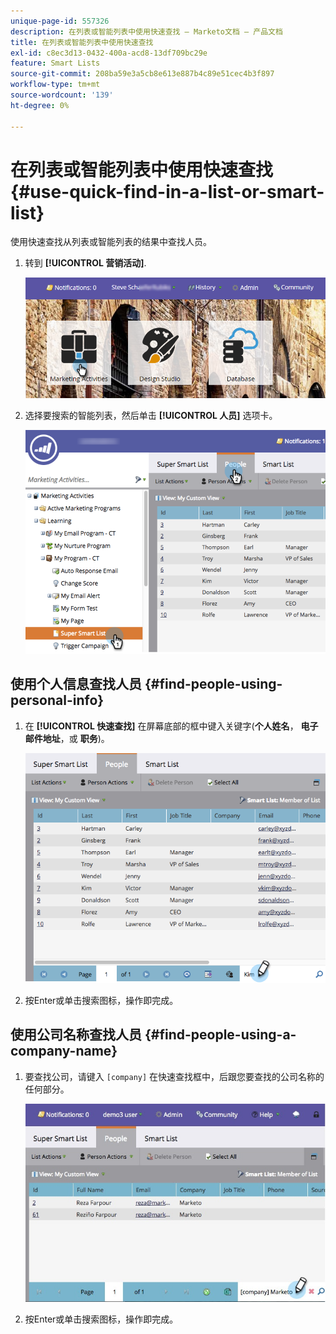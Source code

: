 ```yaml
---
unique-page-id: 557326
description: 在列表或智能列表中使用快速查找 — Marketo文档 — 产品文档
title: 在列表或智能列表中使用快速查找
exl-id: c8ec3d13-0432-400a-acd8-13df709bc29e
feature: Smart Lists
source-git-commit: 208ba59e3a5cb8e613e887b4c89e51cec4b3f897
workflow-type: tm+mt
source-wordcount: '139'
ht-degree: 0%

---
```


# 在列表或智能列表中使用快速查找 {#use-quick-find-in-a-list-or-smart-list}

使用快速查找从列表或智能列表的结果中查找人员。

1. 转到 **[!UICONTROL 营销活动]**.

   ![](assets/login-marketing-activities.png)

1. 选择要搜索的智能列表，然后单击 **[!UICONTROL 人员]** 选项卡。

   ![](assets/smartlistpeople.png)

## 使用个人信息查找人员 {#find-people-using-personal-info}

1. 在 **[!UICONTROL 快速查找]** 在屏幕底部的框中键入关键字(**个人姓名**， **电子邮件地址**，或 **职务**)。

   ![](assets/searchpeople.png)

1. 按Enter或单击搜索图标，操作即完成。

## 使用公司名称查找人员 {#find-people-using-a-company-name}

1. 要查找公司，请键入 `[company]` 在快速查找框中，后跟您要查找的公司名称的任何部分。

   ![](assets/supersmartlistsearch.jpg)

1. 按Enter或单击搜索图标，操作即完成。
